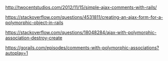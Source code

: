 http://twocentstudios.com/2012/11/15/simple-ajax-comments-with-rails/

https://stackoverflow.com/questions/4531811/creating-an-ajax-form-for-a-polymorphic-object-in-rails

https://stackoverflow.com/questions/18048284/ajax-with-polymorphic-association-destroy-create

https://gorails.com/episodes/comments-with-polymorphic-associations?autoplay=1